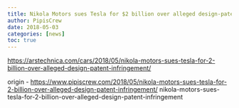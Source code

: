 ```yaml
---
title: Nikola Motors sues Tesla for $2 billion over alleged design-patent infringement
author: PipisCrew
date: 2018-05-03
categories: [news]
toc: true
---
```


https://arstechnica.com/cars/2018/05/nikola-motors-sues-tesla-for-2-billion-over-alleged-design-patent-infringement/

origin - https://www.pipiscrew.com/2018/05/nikola-motors-sues-tesla-for-2-billion-over-alleged-design-patent-infringement/ nikola-motors-sues-tesla-for-2-billion-over-alleged-design-patent-infringement
